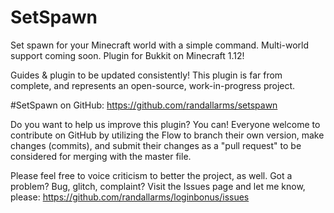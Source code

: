 # SetSpawn

Set spawn for your Minecraft world with a simple command. Multi-world support coming soon. Plugin for Bukkit on Minecraft 1.12!

Guides & plugin to be updated consistently! This plugin is far from complete, and represents an open-source, work-in-progress project.

#SetSpawn on GitHub: https://github.com/randallarms/setspawn

Do you want to help us improve this plugin? You can! Everyone welcome to contribute on GitHub by utilizing the Flow to branch their own version, make changes (commits), and submit their changes as a "pull request" to be considered for merging with the master file.

Please feel free to voice criticism to better the project, as well. Got a problem? Bug, glitch, complaint? Visit the Issues page and let me know, please: https://github.com/randallarms/loginbonus/issues
